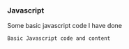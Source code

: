 
### Javascript

Some basic javascript code I have done

```Javascript
Basic Javascript code and content


